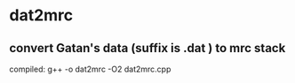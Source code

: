 # dat2mrc
convert Gatan's data (suffix is .dat ) to mrc stack
----------------------
compiled: g++ -o dat2mrc -O2 dat2mrc.cpp
